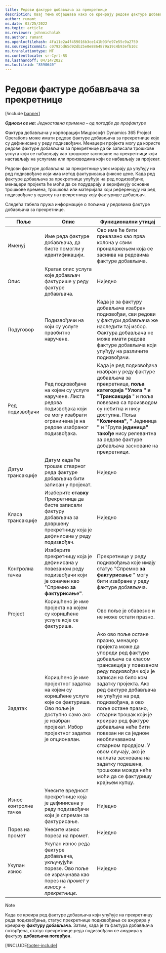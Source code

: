 ```yaml
---
title: Редови фактуре добављача за прекретнице
description: Овај тема објашњава како се креирају редови фактуре добављача за прекретнице у подизвођачи.
author: rumant
ms.date: 03/25/2022
ms.topic: article
ms.reviewer: johnmichalak
ms.author: rumant
ms.openlocfilehash: 4fa11e2a4f459016b3ce141b03fe97e55c9a2759
ms.sourcegitcommit: c0792bd65d92db25e0e8864879a19c4b93efb10c
ms.translationtype: MT
ms.contentlocale: sr-Cyrl-RS
ms.lasthandoff: 04/14/2022
ms.locfileid: "8590640"
---
```

# <a name="vendor-invoice-lines-for-milestones"></a>Редови фактуре добављача за прекретнице

[!include [banner](../../includes/dataverse-preview.md)]

_**Односи се на:** Једноставна примена – од погодбе до профактуре_

Фактура добављача у корпорацији Мицрософт Dynamics 365 Project Operations може имати редове фактуре добављача за прекретнице које су дефинисане у реду подизвођачи. Менаџери пројекта могу да користе редове фактуре добављача за прекретнице да би записали трошкове услуга који се набављају као трошкове засноване на прекретници који настављају на услугама или производима који се набављају за пројекат.

Редови фактуре добављача за прекретнице увек морају да упућују на ред подизвођаче који има метод фактурисања фиксне цене. Када ред фактуре добављача за прекретнице упућује на ред подизвођаче, менаџери пројекта ће моћи да се подударају и верификују основне трошкове времена, трошкова или материјала који референцују на ред подизвођаче у односу на прекретницу коју фактурише добављач.

Следећа табела пружа информације о пољима у редовима фактуре добављача за прекретнице.

| Поље | Опис | Функционални утицај |
| --- | --- | --- |
| Именуј | Име реда фактуре добављача, да бисте помогли у идентификацији. | Ово име ће бити приказано као прва колона у свим проналажењем која се заснива на редовима фактуре добављача. |
| Опис | Кратак опис услуга које добављач фактурише у реду фактуре добављача. | Ниједно |
| Подуговор | Подизвођачи на који су услуге првобитно наручене. | Када је за фактуру добављача изабран подизвођаи, сви редови у фактури добављача же наследити тај избор. Фактура добављача не може имати редове фактуре добављача који упућују на различите подизвођачи. |
| Ред подизвођачи | Ред подизвођаче на којем су услуге наручене. Листа редова подизвођака који се могу изабрати ограничена је на редове изабраног подизвођака. | Када је ред подизвођача изабран у реду фактуре добављача за прекретнице, **поља категорија "Улога** **" и "Трансакција** " и поља повезана са производом су небитна и нису доступна. Поља **"Количина", "** Јединица **"** и "Група **јединица" такође** нису релевантна за редове фактуре добављача засноване на прекретници. |
| Датум трансакције | Датум када ће трошак стварног реда фактуре добављача бити записан у пројекат. | Ниједно |
| Класа трансакције | Изаберите **ставку** Прекретница да бисте записали фактуру добављача за довршену прекретницу која је дефинисана у реду подизвођач. | Ниједно |
| Контролна тачка | Изаберите прекретницу која је дефинисана у повезаном реду подизвођачи који је означен као "Спремно **за фактурисање"**. | Прекретнице у реду подизвођања које имају статус "Спремно **за фактурисање** " могу бити изабране у реду фактуре добављача. |
| Project | Коришћено је име пројекта на којем су коришћене услуге које се фактурише. | Ово поље је обавезно и не може остати празно. |
| Задатак | Коришћено је име пројектног задатка на којем су коришћене услуге које се фактурише. Ово поље је доступно само ако је изабран пројекат. Избор пројектног задатка је опционалан. | Ако ово поље остане празно, менаџер пројекта може да упореди ред фактуре добављача са класом трансакција у повезаном реду подизвођач који је записан на било ком задатку пројекта. Ако ред фактуре добављача не упућује на ред подизвођача, а ово поље остане празно, стварни трошак који је креирао ред фактуре добављача неће бити повезан ни са једном необличаваном стварном продајом. У овом случају, ако је наплата заснована на задатку подешена, трошкови можда неће моћи да се фактуришу крајњем купцу. |
| Износ контролне тачке | Унесите вредност прекретнице која је дефинисана у реду подизвођачи који је спреман за фактурисање. | Ниједно |
| Порез на промет | Унесите износ пореза на промет. | Ниједно |
| Укупан износ | Укупан износ реда фактуре добављача, укључујући порезе. Ово поље се израчунава као порез на *промет у износу* + *прекретнице*. | Ниједно |

> [!NOTE]
> Када се креира ред фактуре добављача који упућује на прекретницу реда подизвођања, статус прекретнице подизвођања се ажурира у креирану **фактуру добављача**. Затим, када је та фактура добављача потврђена, статус прекретнице реда подизвођачи се ажурира у фактуру **добављача потврђен.**

[!INCLUDE[footer-include](../../includes/footer-banner.md)]
